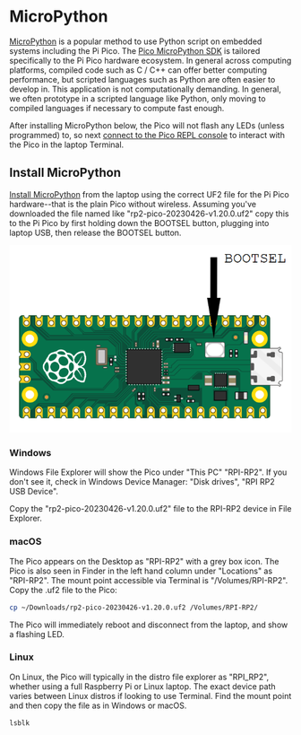 # MicroPython

[MicroPython](https://www.raspberrypi.com/documentation/microcontrollers/micropython.html)
is a popular method to use Python script on embedded systems including the Pi Pico.
The
[Pico MicroPython SDK](https://datasheets.raspberrypi.com/pico/raspberry-pi-pico-python-sdk.pdf)
is tailored specifically to the Pi Pico hardware ecosystem.
In general across computing platforms, compiled code such as C / C++ can offer better computing performance, but scripted languages such as Python are often easier to develop in.
This application is not computationally demanding.
In general, we often prototype in a scripted language like Python, only moving to compiled languages if necessary to compute fast enough.

After installing MicroPython below, the Pico will not flash any LEDs (unless programmed) to, so next
[connect to the Pico REPL console](./console.md)
to interact with the Pico in the laptop Terminal.

## Install MicroPython

[Install MicroPython](https://www.raspberrypi.com/documentation/microcontrollers/micropython.html#drag-and-drop-micropython)
from the laptop using the correct UF2 file for the Pi Pico hardware--that is the plain Pico without wireless.
Assuming you've downloaded the file named like "rp2-pico-20230426-v1.20.0.uf2" copy this to the Pi Pico by first holding down the BOOTSEL button, plugging into laptop USB, then release the BOOTSEL button.

![bootsel switch](./bootsel.png)

### Windows

Windows File Explorer will show the Pico under "This PC" "RPI-RP2".
If you don't see it, check in Windows Device Manager: "Disk drives", "RPI RP2 USB Device".

Copy the "rp2-pico-20230426-v1.20.0.uf2" file to the RPI-RP2 device in File Explorer.

### macOS

The Pico appears on the Desktop as "RPI-RP2" with a grey box icon.
The Pico is also seen in Finder in the left hand column under "Locations" as "RPI-RP2".
The mount point accessible via Terminal is "/Volumes/RPI-RP2".
Copy the .uf2 file to the Pico:

```sh
cp ~/Downloads/rp2-pico-20230426-v1.20.0.uf2 /Volumes/RPI-RP2/
```

The Pico will immediately reboot and disconnect from the laptop, and show a flashing LED.

### Linux

On Linux, the Pico will typically in the distro file explorer as "RPI_RP2", whether using a full Raspberry Pi or Linux laptop.
The exact device path varies between Linux distros if looking to use Terminal.
Find the mount point and then copy the file as in Windows or macOS.

```sh
lsblk
```
